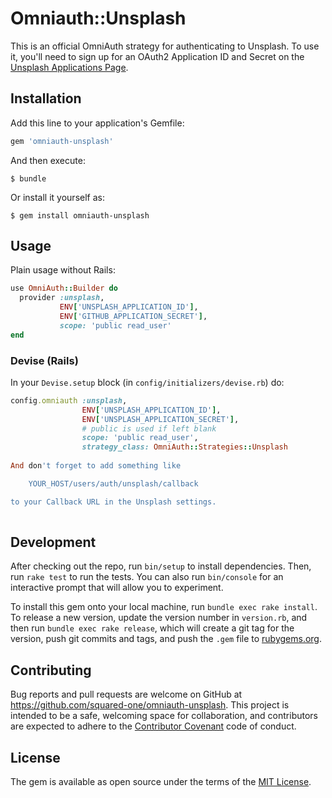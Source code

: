# Omniauth::Unsplash

This is an official OmniAuth strategy for authenticating to Unsplash. To
use it, you'll need to sign up for an OAuth2 Application ID and Secret
on the [Unsplash Applications Page](https://unsplash.com/oauth/applications).

## Installation

Add this line to your application's Gemfile:

```ruby
gem 'omniauth-unsplash'
```

And then execute:

    $ bundle

Or install it yourself as:

    $ gem install omniauth-unsplash

## Usage

Plain usage without Rails:    

```ruby
use OmniAuth::Builder do
  provider :unsplash, 
           ENV['UNSPLASH_APPLICATION_ID'], 
           ENV['GITHUB_APPLICATION_SECRET'],
           scope: 'public read_user'
end
```
    
### Devise (Rails)

In your `Devise.setup` block (in `config/initializers/devise.rb`) do:

```ruby
config.omniauth :unsplash,
                ENV['UNSPLASH_APPLICATION_ID'],
                ENV['UNSPLASH_APPLICATION_SECRET'],
                # public is used if left blank
                scope: 'public read_user',
                strategy_class: OmniAuth::Strategies::Unsplash
                
And don't forget to add something like

    YOUR_HOST/users/auth/unsplash/callback 

to your Callback URL in the Unsplash settings.
                
```

## Development

After checking out the repo, run `bin/setup` to install dependencies. Then, run `rake test` to run the tests. You can also run `bin/console` for an interactive prompt that will allow you to experiment.

To install this gem onto your local machine, run `bundle exec rake install`. To release a new version, update the version number in `version.rb`, and then run `bundle exec rake release`, which will create a git tag for the version, push git commits and tags, and push the `.gem` file to [rubygems.org](https://rubygems.org).

## Contributing

Bug reports and pull requests are welcome on GitHub at https://github.com/squared-one/omniauth-unsplash. This project is intended to be a safe, welcoming space for collaboration, and contributors are expected to adhere to the [Contributor Covenant](http://contributor-covenant.org) code of conduct.


## License

The gem is available as open source under the terms of the [MIT License](http://opensource.org/licenses/MIT).

